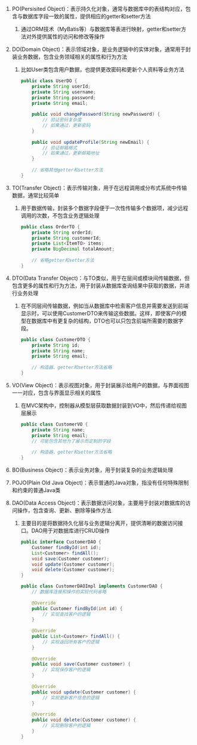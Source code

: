 
1. PO(Persisited Object)：表示持久化对象，通常与数据库中的表结构对应，包含与数据库字段一致的属性，提供相应的getter和setter方法
    
    1. 通过ORM技术（MyBatis等）与数据库等表进行映射，getter和setter方法对外提供属性的访问和修改等操作
        
2. DO(Domain Object)：表示领域对象，是业务逻辑中的实体对象，通常用于封装业务数据，包含业务领域相关的属性和行为方法
    
    1. 比如User类包含用户数据，也提供更改密码和更新个人资料等业务方法
        
        ```java
        public class UserDO {
            private String userId;
            private String username;
            private String password;
            private String email;
            
            public void changePassword(String newPassword) {
                // 验证密码复杂度
                // 如果通过，更新密码
            }
            
            public void updateProfile(String newEmail) {
                // 验证邮箱格式
                // 如果通过，更新邮箱地址
            }
            
            // 省略其他getter和setter方法
        }
        ```
        
3. TO(Transfer Object)：表示传输对象，用于在远程调用或分布式系统中传输数据，通常比较简单
    
    1. 用于数据传输，封装多个数据字段便于一次性传输多个数据项，减少远程调用的次数，不包含业务逻辑处理
        
        ```java
        public class OrderTO {
            private String orderId;
            private String customerId;
            private List<ItemTO> items;
            private BigDecimal totalAmount;
            
            // 省略getter和setter方法
        }
        ```
        
4. DTO(Data Transfer Object)：与TO类似，用于在层间或模块间传输数据，但包含更多的属性和行为方法，用于封装从数据库查询结果中获取的数据，并进行业务处理
    
    1. 在不同层间传输数据，例如当从数据库中检索客户信息并需要发送到前端显示时，可以使用CustomerDTO来传输这些数据。这样，即使客户的模型在数据库中有更复杂的结构，DTO也可以只包含前端所需要的数据字段。
        
        ```java
        public class CustomerDTO {
            private String id;
            private String name;
            private String email;
            
            // 构造器、getter和setter方法省略
        }
        ```
        
5. VO(View Object)：表示视图对象，用于封装展示给用户的数据，与界面视图一一对应，包含与界面显示相关的属性
    
    1. 在MVC架构中，控制器从模型层获取数据封装到VO中，然后传递给视图层展示
        
        ```java
        public class CustomerVO {
            private String name;
            private String email;
            // 可能包含其他为了展示而定制的字段
            
            // 构造器、getter和setter方法省略
        }
        ```
        
6. BO(Business Object)：表示业务对象，用于封装复杂的业务逻辑处理
    
7. POJO(Plain Old Java Object)：表示普通的Java对象，指没有任何特殊限制和约束的普通Java类
    
8. DAO(Data Access Object)：表示数据访问对象，主要用于封装对数据库的访问操作，包含查询、更新、删除等操作方法
    
    1. 主要目的是将数据持久化层与业务逻辑分离开，提供清晰的数据访问接口。DAO用于对数据库进行CRUD操作
        
        ```java
        public interface CustomerDAO {
            Customer findById(int id);
            List<Customer> findAll();
            void save(Customer customer);
            void update(Customer customer);
            void delete(Customer customer);
        }
        
        public class CustomerDAOImpl implements CustomerDAO {
            // 数据库连接和操作的实现代码省略
            
            @Override
            public Customer findById(int id) {
                // 实现查找客户的逻辑
            }
            
            @Override
            public List<Customer> findAll() {
                // 实现返回所有客户的逻辑
            }
            
            @Override
            public void save(Customer customer) {
                // 实现保存客户的逻辑
            }
            
            @Override
            public void update(Customer customer) {
                // 实现更新客户信息的逻辑
            }
            
            @Override
            public void delete(Customer customer) {
                // 实现删除客户的逻辑
            }
        }
        ```